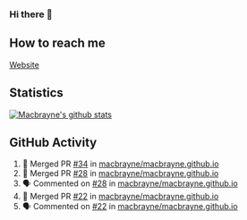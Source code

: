 ### Hi there 👋
## How to reach me
[Website](https://macbrayne.de)
<!--
Missing: Email
-->
## Statistics
[![Macbrayne's github stats](https://github-readme-stats.vercel.app/api?username=macbrayne&count_private=true&show_icons=true&hide=stars)](https://github.com/macbrayne/github-readme-stats)
## GitHub Activity
<!--START_SECTION:activity-->
1. 🎉 Merged PR [#34](https://github.com/macbrayne/macbrayne.github.io/pull/34) in [macbrayne/macbrayne.github.io](https://github.com/macbrayne/macbrayne.github.io)
2. 🎉 Merged PR [#28](https://github.com/macbrayne/macbrayne.github.io/pull/28) in [macbrayne/macbrayne.github.io](https://github.com/macbrayne/macbrayne.github.io)
3. 🗣 Commented on [#28](https://github.com/macbrayne/macbrayne.github.io/issues/28) in [macbrayne/macbrayne.github.io](https://github.com/macbrayne/macbrayne.github.io)
4. 🎉 Merged PR [#22](https://github.com/macbrayne/macbrayne.github.io/pull/22) in [macbrayne/macbrayne.github.io](https://github.com/macbrayne/macbrayne.github.io)
5. 🗣 Commented on [#22](https://github.com/macbrayne/macbrayne.github.io/issues/22) in [macbrayne/macbrayne.github.io](https://github.com/macbrayne/macbrayne.github.io)
<!--END_SECTION:activity-->


<!--
**macbrayne/macbrayne** is a ✨ _special_ ✨ repository because its `README.md` (this file) appears on your GitHub profile.

Here are some ideas to get you started:

- 🔭 I’m currently working on ...
- 🌱 I’m currently learning ...
- 👯 I’m looking to collaborate on ...
- 🤔 I’m looking for help with ...
- 💬 Ask me about ...
- 📫 How to reach me: ...
- 😄 Pronouns: ...
- ⚡ Fun fact: ...
-->
